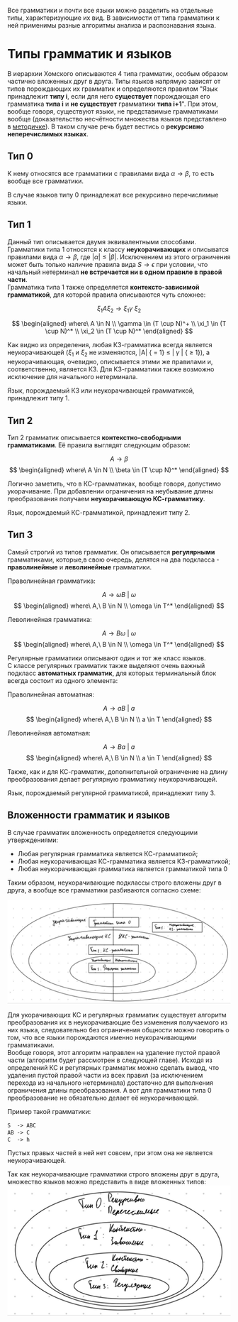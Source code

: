 Все грамматики и почти все языки можно разделить на отдельные типы, характеризующие их вид. В зависимости от типа грамматики к ней применимы разные алгоритмы анализа и распознавания языка. 

# Типы грамматик  и языков

В иерархии Хомского описываются 4 типа грамматик, особым образом частично вложенных друг в друга. Типы языков напрямую зависят от типов порождающих их грамматик и определяются правилом "Язык принадлежит **типу i**, если для него **существует** порождающая его грамматика **типа i** и **не существует** грамматики **типа i+1**". При этом, вообще говоря, существуют языки, не представимые грамматиками вообще (доказательство несчётности множества языков представлено в [методичке](https://docs.yandex.ru/docs/view?tm=1729342701&tld=ru&lang=ru&name=3-formalnye_grammatiki_i_jazyki-vmik_mgu-2009.pdf&text=%D0%B2%D0%BE%D0%BB%D0%BA%D0%BE%D0%B2%D0%B0%20%D0%B2%D0%BC%D0%BA%20%D1%84%D0%BE%D1%80%D0%BC%D0%B0%D0%BB%D1%8C%D0%BD%D1%8B%D0%B5%20%D0%B3%D1%80%D0%B0%D0%BC%D0%BC%D0%B0%D1%82%D0%B8%D0%BA%D0%B8&url=https%3A%2F%2Fvmk.ucoz.net%2FFiles%2Fit%2FInformatics%2F3-formalnye_grammatiki_i_jazyki-vmik_mgu-2009.pdf&lr=21735&mime=pdf&l10n=ru&sign=a6213ca3cb10849b89bf96e0572e1a70&keyno=0&nosw=1&serpParams=tm%3D1729342701%26tld%3Dru%26lang%3Dru%26name%3D3-formalnye_grammatiki_i_jazyki-vmik_mgu-2009.pdf%26text%3D%25D0%25B2%25D0%25BE%25D0%25BB%25D0%25BA%25D0%25BE%25D0%25B2%25D0%25B0%2B%25D0%25B2%25D0%25BC%25D0%25BA%2B%25D1%2584%25D0%25BE%25D1%2580%25D0%25BC%25D0%25B0%25D0%25BB%25D1%258C%25D0%25BD%25D1%258B%25D0%25B5%2B%25D0%25B3%25D1%2580%25D0%25B0%25D0%25BC%25D0%25BC%25D0%25B0%25D1%2582%25D0%25B8%25D0%25BA%25D0%25B8%26url%3Dhttps%253A%2F%2Fvmk.ucoz.net%2FFiles%2Fit%2FInformatics%2F3-formalnye_grammatiki_i_jazyki-vmik_mgu-2009.pdf%26lr%3D21735%26mime%3Dpdf%26l10n%3Dru%26sign%3Da6213ca3cb10849b89bf96e0572e1a70%26keyno%3D0%26nosw%3D1&clckid=29be6379)). В таком случае речь будет вестись о **рекурсивно неперечислимых языках**.

## Тип 0

К нему относятся все грамматики с правилами вида $\alpha \rightarrow \beta$, то есть вообще все грамматики.

В случае языков типу 0 принадлежат все рекурсивно перечислимые языки.

## Тип 1

Данный тип описывается двумя эквивалентными способами. \
Грамматики типа 1 относятся к классу **неукорачивающих** и описыватся правилами вида $\alpha \rightarrow \beta$, где $|\alpha| \leq |\beta|$. Исключением из этого ограничения может быть только наличие правила вида $S \rightarrow \epsilon$ при условии, что начальный нетерминал **не встречается ни в одном правиле в правой части**. \
Грамматика типа 1 также определяется **контексто-зависимой грамматикой**, для которой правила описываются чуть сложнее:

$$ \xi_1 A \xi_2 \rightarrow \xi_1 \gamma\ \xi_2 $$

$$
\begin{aligned}
	where\ A \in N \\
	\gamma \in (T \cup N)^+ \\
	\xi_1 \in (T \cup N)^* \\
	\xi_2 \in (T \cup N)^*
\end{aligned}
$$

Как видно из определения, любая КЗ-грамматика всегда является неукорачивающей ($\xi_1$ и $\xi_2$ не изменяются, |A| { = 1} $\leq$ | $\gamma$ | { $\geq$ 1}), а неукорачивающая, очевидно, описывается этими же правилами и, соответственно, является КЗ. Для КЗ-грамматики также возможно исключение для начального нетерминала.

Язык, порождаемый КЗ или неукорачивающей грамматикой, принадлежит типу 1. 
## Тип 2

Тип 2 грамматик описывается **контекстно-свободными грамматиками**. Её правила выглядят следующим образом:

$$A \rightarrow \beta$$
$$
\begin{aligned}
where\ A \in N \\
\beta \in (T \cup N)^*
\end{aligned}
$$

Логично заметить, что в КС-грамматиках, вообще говоря, допустимо укорачивание. При добавлении ограничения на неубывание длины преобразования получаем **неукорачивающую КС-грамматику**.

Язык, порождаемый КС-грамматикой, принадлежит типу 2. 
## Тип 3

Самый строгий из типов грамматик. Он описывается **регулярными** грамматиками, которые,в свою очередь, делятся на два подкласса - **праволинейные** и **леволинейные** грамматики.

Праволинейная грамматика:

$$A \rightarrow \omega B\ |\ \omega$$
$$
\begin{aligned}
where\ A,\ B \in N \\
\omega \in T^*
\end{aligned}
$$


Леволинейная грамматика:

$$A \rightarrow B \omega\ |\ \omega$$
$$
\begin{aligned}
where\ A,\ B \in N \\
\omega \in T^*
\end{aligned}
$$

Регулярные грамматики описывают один и тот же класс языков. \
С классе регулярных грамматик также выделяют очень важный подкласс **автоматных грамматик**, для которых терминальный блок всегда состоит из одного элемента:

Праволинейная автоматная:

$$A \rightarrow a B\ |\ a$$
$$
\begin{aligned}
where\ A,\ B \in N \\
a \in T
\end{aligned}
$$


Леволинейная автоматная:

$$A \rightarrow  Ba\ |\ a$$
$$
\begin{aligned}
where\ A,\ B \in N \\
a \in T
\end{aligned}
$$


Также, как и для КС-грамматик, дополнительной ограничение на длину преобразования делает регулярную грамматику неукорачивающей.

Язык, порождаемый регулярной грамматикой, принадлежит типу 3. 

## Вложенности грамматик и языков

В случае грамматик вложенность определяется следующими утверждениями:
+ Любая регулярная грамматика является КС-грамматикой;
+ Любая неукорачивающая КС-грамматика является КЗ-грамматикой;
+ Любая неукорачивающая грамматика является грамматикой типа 0

Таким образом, неукорачивающие подклассы строго вложены друг в друга, а вообще все грамматики разбиваются согласно схеме:

![](Attached_materials/Formal_grammatics.png)

Для укорачивающих КС и регулярных грамматик существует алгоритм преобразования их в неукорачивающие без изменения получаемого из них языка, следовательно без ограничения общности можно говорить о том, что все языки порождаются именно неукорачивающими грамматиками. \
Вообще говоря, этот алгоритм направлен на удаление пустой правой части (алгоритм будет рассмотрен в следующей главе).  Исходя из определений КС и регулярных грамматик можно сделать вывод, что удаления пустой правой части из всех правил (за исключением перехода из начального нетерминала) достаточно для выполнения ограничения длины преобразования. А вот для грамматики типа 0 преобразование не обязательно делает её неукорачивающей.

Пример такой грамматики:
```shell
S  -> ABC
AB -> C
C  -> h
```
Пустых правых частей в ней нет совсем, при этом она не является неукорачивающей.

Так как неукорачивающие грамматики строго вложены друг в друга, множество языков можно представить в виде вложенных типов:
![](Attached_materials/Formal_languages.png)
